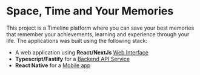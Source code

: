 # Space, Time and Your Memories
This project is a Timeline platform where you can save your best memories that remember your achievements, learning and experience through your life.
The applications was built using the following stack:
- A web application using **React/NextJs** [Web Interface]('./FakeUrl')
- **Typescript/Fastify** for a [Backend API Service]('./FakeUrl')
- **React Native** for a [Mobile app]('./FakeUrl')
